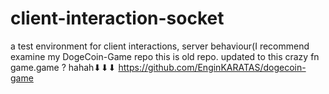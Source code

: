 # client-interaction-socket
a test environment for client interactions, server behaviour(I recommend examine my DogeCoin-Game repo
this is old repo. updated to this crazy fn game.game ? hahah⬇⬇⬇
https://github.com/EnginKARATAS/dogecoin-game

